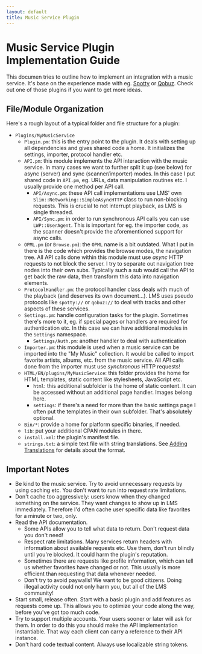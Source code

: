 ```yaml
---
layout: default
title: Music Service Plugin
---
```


# Music Service Plugin Implementation Guide

This documen tries to outline how to implement an integration with a music service. It's base on the experience made with eg. [Spotty](https://github.com/michaelherger/Spotty-Plugin) or [Qobuz](https://github.com/pierrepoulpe/SqueezeboxQobuz). Check out one of those plugins if you want to get more ideas.

## File/Module Organization

Here's a rough layout of a typical folder and file structure for a plugin:

* `Plugins/MyMusicService`
    * `Plugin.pm`: this is the entry point to the plugin. It deals with setting up all dependencies and gives shared code a home. It initializes the settings, importer, protocol handler etc.
    * `API.pm`: this module implements the API interaction with the music service. In many cases we want to further split it up (see below) for async (server) and sync (scanner/importer) modes. In this case I put shared code in `API.pm`, eg. URLs, data manipulation routines etc. I usually provide one method per API call.
        * `API/Async.pm`: these API call implementations use LMS' own `Slim::Networking::SimpleAsyncHTTP` class to run non-blocking requests. This is crucial to not interrupt playback, as LMS is single threaded.
        * `API/Sync.pm`: in order to run synchronous API calls you can use `LWP::UserAgent`. This is important for eg. the importer code, as the scanner doesn't provide the aforementioned support for async calls.
    * `OPML.pm` (or `Browse.pm`): the `OPML` name is a bit outdated. What I put in there is the code which provides the browse modes, the navigation tree. All API calls done within this module must use *async* HTTP requests to not block the server. I try to separate out navigation tree nodes into their own subs. Typically such a sub would call the API to get back the raw data, then transform this data into navigation elements.
    * `ProtocolHandler.pm`: the protocol handler class deals with much of the playback (and deserves its own document...). LMS uses pseudo protocols like `spotty://` or `qobuz://` to deal with tracks and other aspects of these services.
    * `Settings.pm`: handle configuration tasks for the plugin. Sometimes there's more to it, eg. if special pages or handlers are required for authentication etc. In this case we can have additional modules in the `Settings` namespace.
        * `Settings/Auth.pm`: another handler to deal with authentication
    * `Importer.pm`: this module is used when a music service can be imported into the "My Music" collection. It would be called to import favorite artists, albums, etc. from the music service. All API calls done from the importer must use *synchronous* HTTP requests!
    * `HTML/EN/plugins/MyMusicService`: this folder provides the home for HTML templates, static content like stylesheets, JavaScript etc.
        * `html`: this additional subfolder is the home of static content. It can be accessed without an additional page handler. Images belong here.
        * `settings`: if there's a need for more than the basic settings page I often put the templates in their own subfolder. That's absolutely optional.
    * `Bin/*`: provide a home for platform specific binaries, if needed.
    * `lib`: put your additional CPAN modules in there.
    * `install.xml`: the plugin's manifest file.
    * `strings.txt`: a simple text file with string translations. See [Adding Translations](../contributing/adding-translations.md) for details about the format.


## Important Notes

* Be kind to the music service. Try to avoid unnecessary requests by using caching etc. You don't want to run into request rate limitations.
* Don't cache too aggressively: users know when they changed something on the service. They want changes to show up in LMS immediately. Therefore I'd often cache user specific data like favorites for a minute or two, only.
* Read the API documentation.
    * Some APIs allow you to tell what data to return. Don't request data you don't need!
    * Respect rate limitations. Many services return headers with information about available requests etc. Use them, don't run blindly until you're blocked. It could harm the plugin's reputation.
    * Sometimes there are requests like profile information, which can tell us whether favorites have changed or not. This usually is more efficient than requesting that data whenever needed.
    * Don't try to avoid paywalls! We want to be good citizens. Doing illegal activity could not only harm you, but all of the LMS community!
* Start small, release often. Start with a basic plugin and add features as requests come up. This allows you to optimize your code along the way, before you've got too much code.
* Try to support multiple accounts. Your users sooner or later will ask for them. In order to do this you should make the API implementation instantiable. That way each client can carry a reference to their API instance.
* Don't hard code textual content. Always use localizable string tokens.

